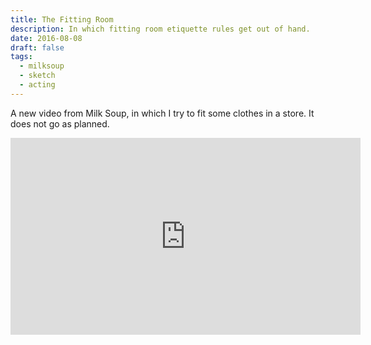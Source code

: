 ```yaml
---
title: The Fitting Room
description: In which fitting room etiquette rules get out of hand.
date: 2016-08-08
draft: false
tags:
  - milksoup
  - sketch
  - acting
---
```


A new video from Milk Soup, in which I try to fit some clothes in a store. It does not go as planned.

<iframe width="560" height="315" src="https://www.youtube.com/embed/HLtyGMgs5LQ?si=TsrgufVt7JNuenfy" title="YouTube video player" frameborder="0" allow="accelerometer; autoplay; clipboard-write; encrypted-media; gyroscope; picture-in-picture; web-share" allowfullscreen></iframe>
